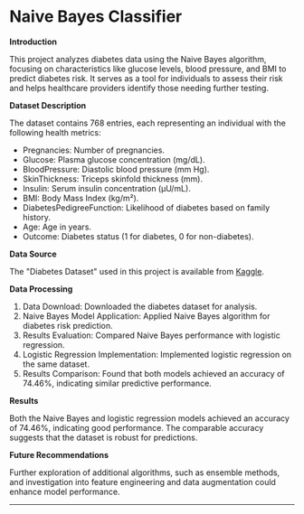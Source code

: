 # Naive Bayes Classifier

**Introduction**

This project analyzes diabetes data using the Naive Bayes algorithm, focusing on characteristics like glucose levels, blood pressure, and BMI to predict diabetes risk. It serves as a tool for individuals to assess their risk and helps healthcare providers identify those needing further testing.

**Dataset Description**

The dataset contains 768 entries, each representing an individual with the following health metrics:
- Pregnancies: Number of pregnancies.
- Glucose: Plasma glucose concentration (mg/dL).
- BloodPressure: Diastolic blood pressure (mm Hg).
- SkinThickness: Triceps skinfold thickness (mm).
- Insulin: Serum insulin concentration (μU/mL).
- BMI: Body Mass Index (kg/m²).
- DiabetesPedigreeFunction: Likelihood of diabetes based on family history.
- Age: Age in years.
- Outcome: Diabetes status (1 for diabetes, 0 for non-diabetes).

**Data Source**

The "Diabetes Dataset" used in this project is available from [Kaggle](https://www.kaggle.com/datasets/uciml/pima-indians-diabetes-database).

**Data Processing**

1. Data Download: Downloaded the diabetes dataset for analysis.
2. Naive Bayes Model Application: Applied Naive Bayes algorithm for diabetes risk prediction.
3. Results Evaluation: Compared Naive Bayes performance with logistic regression.
4. Logistic Regression Implementation: Implemented logistic regression on the same dataset.
5. Results Comparison: Found that both models achieved an accuracy of 74.46%, indicating similar predictive performance.

**Results**

Both the Naive Bayes and logistic regression models achieved an accuracy of 74.46%, indicating good performance. The comparable accuracy suggests that the dataset is robust for predictions.

**Future Recommendations**

Further exploration of additional algorithms, such as ensemble methods, and investigation into feature engineering and data augmentation could enhance model performance.

------------------------------------------------------------------------------------------------------------------------
